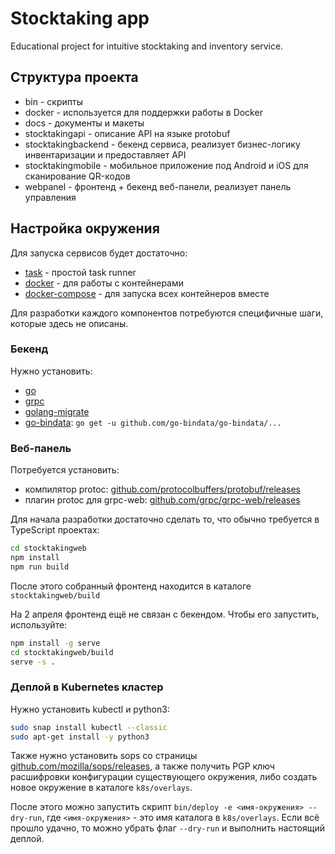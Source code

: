 # Stocktaking app

Educational project for intuitive stocktaking and inventory service.

## Структура проекта

* bin - скрипты
* docker - используется для поддержки работы в Docker
* docs - документы и макеты
* stocktakingapi - описание API на языке protobuf
* stocktakingbackend - бекенд сервиса, реализует бизнес-логику инвентаризации и предоставляет API
* stocktakingmobile - мобильное приложение под Android и iOS для сканирование QR-кодов
* webpanel - фронтенд + бекенд веб-панели, реализует панель управления

## Настройка окружения

Для запуска сервисов будет достаточно:

* [task](https://taskfile.org/#/installation) - простой task runner
* [docker](https://docs.docker.com/install) - для работы с контейнерами
* [docker-compose](https://docs.docker.com/compose/install/) - для запуска всех контейнеров вместе

Для разработки каждого компонентов потребуются специфичные шаги, которые здесь не описаны.

### Бекенд

Нужно установить:

* [go](https://github.com/golang/go/wiki/Ubuntu)
* [grpc](https://grpc.io/docs/quickstart/go.html)
* [golang-migrate](https://github.com/golang-migrate/migrate)
* [go-bindata](https://github.com/jteeuwen/go-bindata): `go get -u github.com/go-bindata/go-bindata/...`

### Веб-панель

Потребуется установить:

* компилятор protoc: [github.com/protocolbuffers/protobuf/releases](https://github.com/protocolbuffers/protobuf/releases)
* плагин protoc для grpc-web: [github.com/grpc/grpc-web/releases](https://github.com/grpc/grpc-web/releases)

Для начала разработки достаточно сделать то, что обычно требуется в TypeScript проектах:

```bash
cd stocktakingweb
npm install
npm run build
```

После этого собранный фронтенд находится в каталоге `stocktakingweb/build`

На 2 апреля фронтенд ещё не связан с бекендом. Чтобы его запустить, используйте:

```bash
npm install -g serve
cd stocktakingweb/build
serve -s .
```

### Деплой в Kubernetes кластер

Нужно установить kubectl и python3:

```bash
sudo snap install kubectl --classic
sudo apt-get install -y python3
```

Также нужно установить sops со страницы [github.com/mozilla/sops/releases](https://github.com/mozilla/sops/releases), а также получить PGP ключ расшифровки конфигурации существующего окружения, либо создать новое окружение в каталоге `k8s/overlays`.

После этого можно запустить скрипт `bin/deploy -e <имя-окружения> --dry-run`, где `<имя-окружения>` - это имя каталога в `k8s/overlays`. Если всё прошло удачно, то можно убрать флаг `--dry-run` и выполнить настоящий деплой.
